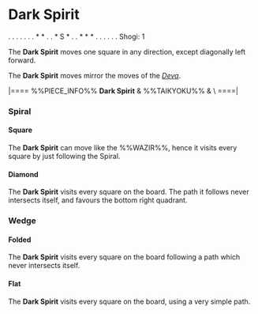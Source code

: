 # Dark Spirit

<div class = "movement">
. . . . .
. . * * .
. * S * .
. * * * .
. . . . .
Shogi: 1
</div>

The **Dark Spirit** moves one square in any direction, except diagonally
left forward.

The **Dark Spirit** moves mirror the moves of the [*Deva*](deva.html).

|====
%%PIECE_INFO%%
  **Dark Spirit**
& %%TAIKYOKU%%
& \\
====|
     
### Spiral

#### Square

The **Dark Spirit** can move like the %%WAZIR%%, hence it visits every square
by just following the Spiral.

#### Diamond

The **Dark Spirit** visits every square on the board. The path it follows
never intersects itself, and favours the bottom right quadrant.

### Wedge

#### Folded

The **Dark Spirit** visits every square on the board following a path
which never intersects itself.

#### Flat

The **Dark Spirit** visits every square on the board, using a very
simple path.
